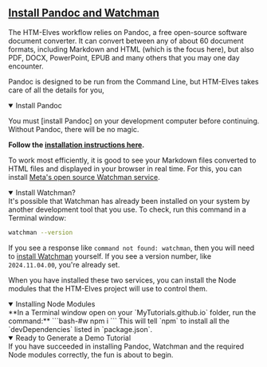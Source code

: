 <section
id="install-pandoc-and-watchman"
aria-labelledby="install-pandoc-and-watchman"
data-item="7. Pandoc and Watchman"
>
<h2><a href="#install-pandoc-and-watchman">Install Pandoc and Watchman</a></h2>

The HTM-Elves workflow relies on Pandoc, a free open-source software document converter. It can convert between any of about 60 document formats, including Markdown and HTML (which is the focus here), but also PDF, DOCX, PowerPoint, EPUB and many others that you may one day encounter.

Pandoc is designed to be run from the Command Line, but HTM-Elves takes care of all the details for you, 

<details
class="warn"
open
>
<summary>Install Pandoc</summary>

You must [install Pandoc] on your development computer before continuing. Without Pandoc, there will be no magic.

**Follow the [installation instructions here](https://pandoc.org/installing.html).**

</details>

To work most efficiently, it is good to see your Markdown files converted to HTML files and displayed in your browser in real time. For this, you can install [Meta's open source Watchman service](https://facebook.github.io/watchman/).

<details
class="warn"
open
>
<summary>Install Watchman?</summary>
It's possible that Watchman has already been installed on your system by another development tool that you use. To check, run this command in a Terminal window:

```bash
watchman --version
```

If you see a response like `command not found: watchman`, then you will need to [install Watchman](https://facebook.github.io/watchman/docs/install) yourself. If you see a version number, like `2024.11.04.00`, you're already set. 

</details>

When you have installed these two services, you can install the Node modules that the HTM-Elves project will use to control them.

<details
class="warn"
open
>
<summary>Installing Node Modules</summary>
**In a Terminal window open on your `MyTutorials.github.io` folder, run the command:**
```bash-#w
npm i
```
This will tell `npm` to install all the `devDependencies` listed in `package.json`.

</details>

<details
class="pivot"
open
>
<summary>Ready to Generate a Demo Tutorial</summary>
If you have succeeded in installing Pandoc, Watchman and the required Node modules correctly, the fun is about to begin.  

</details>
</section>  